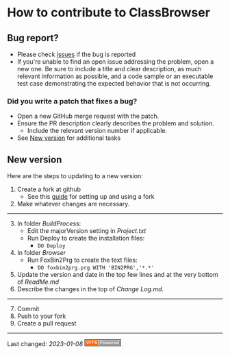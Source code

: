 # How to contribute to ClassBrowser

## Bug report?
- Please check [issues](https://github.com/VFPX/ClassBrowser/issues) if the bug is reported
- If you're unable to find an open issue addressing the problem, open a new one. Be sure to include a title and clear description, as much relevant information as possible, and a code sample or an executable test case demonstrating the expected behavior that is not occurring.

### Did you write a patch that fixes a bug?
- Open a new GitHub merge request with the patch.
- Ensure the PR description clearly describes the problem and solution.
  - Include the relevant version number if applicable.
- See [New version](#new-version) for additional tasks

## New version
Here are the steps to updating to a new version:

1. Create a fork at github
   - See this [guide](https://www.dataschool.io/how-to-contribute-on-github/) for setting up and using a fork
1. Make whatever changes are necessary.
---
3. In folder _BuildProcess_:
   - Edit the majorVersion setting in _Project.txt_
   - Run Deploy to create the installation files:
        - `DO Deploy` 
3. In folder _Browser_
   - Run FoxBin2Prg to create the text files:
        - `DO foxbin2prg.prg WITH 'BIN2PRG','*.*'`
3. Update the version and date in the top few lines and at the very bottom of _ReadMe.md_ 
3. Describe the changes in the top of _Change Log.md_.

---
7. Commit
8. Push to your fork
8. Create a pull request

----
Last changed: _2023-01-08_
![Picture](../Docs/Images/vfpxpoweredby_alternative.gif)